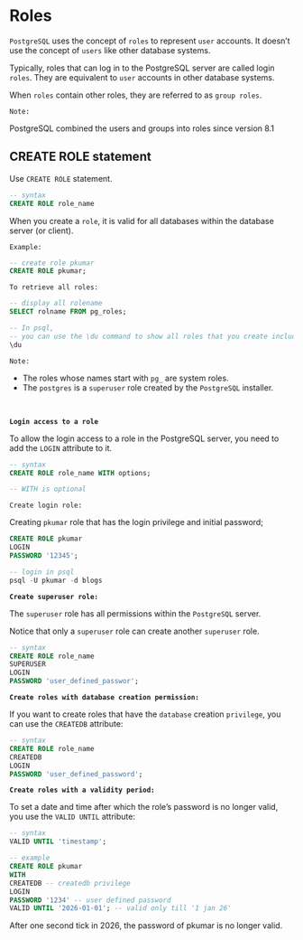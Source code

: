 # Roles

`PostgreSQL` uses the concept of `roles` to represent `user` accounts. It doesn’t use the concept of `users` like other database systems.

Typically, roles that can log in to the PostgreSQL server are called login `roles`. They are equivalent to `user` accounts in other database systems.

When `roles` contain other roles, they are referred to as `group roles`.

`Note:`

PostgreSQL combined the users and groups into roles since version 8.1

## CREATE ROLE statement

Use `CREATE ROLE` statement.

```sql
-- syntax
CREATE ROLE role_name
```

When you create a `role`, it is valid for all databases within the database server (or client).

`Example:`

```sql
-- create role pkumar
CREATE ROLE pkumar;
```

`To retrieve all roles:`

```sql
-- display all rolename
SELECT rolname FROM pg_roles;

-- In psql,
-- you can use the \du command to show all roles that you create including the postgres role in the current PostgreSQL server:
\du
```

`Note:`

- The roles whose names start with `pg_` are system roles.
- The `postgres` is a `superuser` role created by the `PostgreSQL` installer.

<br />

**`Login access to a role`**

To allow the login access to a role in the PostgreSQL server, you need to add the `LOGIN` attribute to it.

```sql
-- syntax
CREATE ROLE role_name WITH options;

-- WITH is optional
```

`Create login role:`

Creating `pkumar` role that has the login privilege and initial password;

```sql
CREATE ROLE pkumar
LOGIN
PASSWORD '12345';

-- login in psql
psql -U pkumar -d blogs
```

**`Create superuser role:`**

The `superuser` role has all permissions within the `PostgreSQL` server.

Notice that only a `superuser` role can create another `superuser` role.

```sql
-- syntax
CREATE ROLE role_name
SUPERUSER
LOGIN
PASSWORD 'user_defined_passwor';
```

**`Create roles with database creation permission:`**

If you want to create roles that have the `database` creation `privilege`, you can use the `CREATEDB` attribute:

```sql
-- syntax
CREATE ROLE role_name
CREATEDB
LOGIN
PASSWORD 'user_defined_password';
```

**`Create roles with a validity period:`**

To set a date and time after which the role’s password is no longer valid, you use the `VALID UNTIL` attribute:

```sql
-- syntax
VALID UNTIL 'timestamp';

-- example
CREATE ROLE pkumar
WITH
CREATEDB -- createdb privilege
LOGIN
PASSWORD '1234' -- user defined password
VALID UNTIL '2026-01-01'; -- valid only till '1 jan 26'

```

After one second tick in 2026, the password of pkumar is no longer valid.
